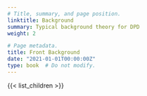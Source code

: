 ```yaml
---
# Title, summary, and page position.
linktitle: Background
summary: Typical background theory for DPD
weight: 2

# Page metadata.
title: Front Background
date: "2021-01-01T00:00:00Z"
type: book  # Do not modify.
---
```


{{< list_children >}}